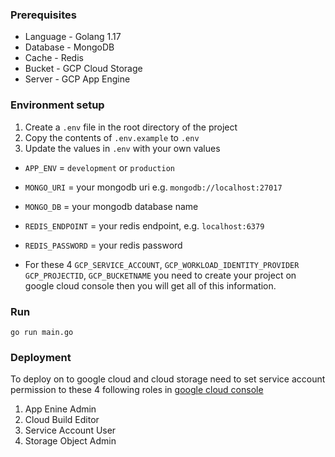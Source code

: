 ### Prerequisites

- Language - Golang 1.17
- Database - MongoDB
- Cache - Redis
- Bucket - GCP Cloud Storage
- Server - GCP App Engine

### Environment setup

1. Create a `.env` file in the root directory of the project
2. Copy the contents of `.env.example` to `.env`
3. Update the values in `.env` with your own values

- `APP_ENV` = `development` or `production`
- `MONGO_URI` = your mongodb uri e.g. `mongodb://localhost:27017`
- `MONGO_DB` = your mongodb database name
- `REDIS_ENDPOINT` = your redis endpoint, e.g. `localhost:6379`
- `REDIS_PASSWORD` = your redis password

- For these 4 `GCP_SERVICE_ACCOUNT`, `GCP_WORKLOAD_IDENTITY_PROVIDER` `GCP_PROJECTID`, `GCP_BUCKETNAME`
  you need to create your project on google cloud console then you will get all of this information.

### Run

`go run main.go`

### Deployment

To deploy on to google cloud and cloud storage
need to set service account permission to these 4 following roles in [google cloud console](https://cloud.google.com/free?utm_source=google&utm_medium=cpc&utm_campaign=japac-TH-all-en-dr-BKWS-all-super-trial-EXA-dr-1605216&utm_content=text-ad-none-none-DEV_c-CRE_602292303537-ADGP_Hybrid%20%7C%20BKWS%20-%20EXA%20%7C%20Txt%20~%20GCP%20~%20General_Business%20Services%20-%20google%20cloud%20console-KWID_43700071562405490-aud-1596662389894%3Akwd-55675752867&userloc_1012728-network_g&utm_term=KW_google%20cloud%20console&gclsrc=ds&gclsrc=ds&gclid=COL0_O_ppv0CFUPb1AodpLQKXw)

1. App Enine Admin
2. Cloud Build Editor
3. Service Account User
4. Storage Object Admin
